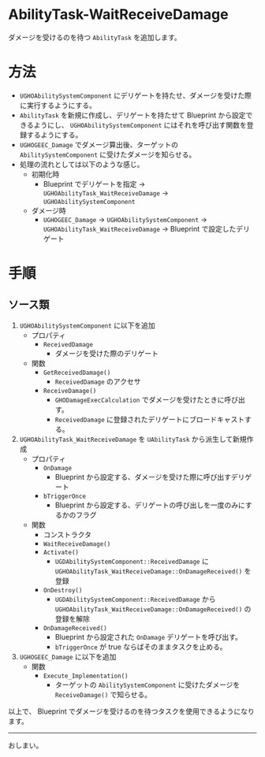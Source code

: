 # AbilityTask-WaitReceiveDamage
ダメージを受けるのを待つ `AbilityTask` を追加します。

# 方法

* `UGHOAbilitySystemComponent` にデリゲートを持たせ、ダメージを受けた際に実行するようにする。
* `AbilityTask` を新規に作成し、デリゲートを持たせて Blueprint から設定できるようにし、 `UGHOAbilitySystemComponent` にはそれを呼び出す関数を登録するようにする。
* `UGHOGEEC_Damage` でダメージ算出後、ターゲットの `AbilitySystemComponent` に受けたダメージを知らせる。
* 処理の流れとしては以下のような感じ。
	* 初期化時
		* Blueprint でデリゲートを指定 -> `UGHOAbilityTask_WaitReceiveDamage` -> `UGHOAbilitySystemComponent`
	* ダメージ時
		* `UGHOGEEC_Damage` -> `UGHOAbilitySystemComponent` -> `UGHOAbilityTask_WaitReceiveDamage` -> Blueprint で設定したデリゲート

# 手順

## ソース類

1. `UGHOAbilitySystemComponent` に以下を追加
	* プロパティ
		* `ReceivedDamage`
			* ダメージを受けた際のデリゲート
	* 関数
		* `GetReceivedDamage()`
			* `ReceivedDamage` のアクセサ
		* `ReceiveDamage()`
			* `GHODamageExecCalculation` でダメージを受けたときに呼び出す。
			* `ReceivedDamage` に登録されたデリゲートにブロードキャストする。
1. `UGHOAbilityTask_WaitReceiveDamage` を `UAbilityTask` から派生して新規作成
	* プロパティ
		* `OnDamage`
			* Blueprint から設定する、ダメージを受けた際に呼び出すデリゲート
		* `bTriggerOnce`
			* Blueprint から設定する、デリゲートの呼び出しを一度のみにするかのフラグ
	* 関数
		* コンストラクタ
		* `WaitReceiveDamage()`
		* `Activate()`
			* `UGDAbilitySystemComponent::ReceivedDamage` に `UGHOAbilityTask_WaitReceiveDamage::OnDamageReceived()` を登録
		* `OnDestroy()`
			* `UGDAbilitySystemComponent::ReceivedDamage` から `UGHOAbilityTask_WaitReceiveDamage::OnDamageReceived()` の登録を解除
		* `OnDamageReceived()`
			* Blueprint から設定された `OnDamage` デリゲートを呼び出す。
			* `bTriggerOnce` が true ならばそのままタスクを止める。
1. `UGHOGEEC_Damage` に以下を追加
	* 関数
		* `Execute_Implementation()`
			* ターゲットの `AbilitySystemComponent` に受けたダメージを `ReceiveDamage()` で知らせる。


以上で、 Blueprint でダメージを受けるのを待つタスクを使用できるようになります。


-----
おしまい。
